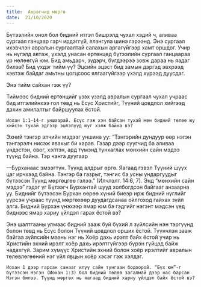 ```yaml
---
title:  Аврагчид мөргө
date:  21/10/2020
---
```


Бүтээлийн онол бол бидний итгэл бишрэлд чухал хэдий ч, аливаа сургаал ганцаар гарч ирдэггүй, ялангуяа шинэ гэрээнд. Энэ сургаал ихэвчлэн авралын сургаалтай салахын аргагүйгээр хамт оршдог. Учир нь нүгэлд автаж, үхэлд унасан ертөнцөд бүтээлийн сургаал ганцаараа үр нөлөөгүй юм. Бид амьдарч, зүдэрч, бүгдээрээ зовж дараа нь яадаг билээ? Бид үхдэг тийм үү? Эцсийн эцэст бид замын дэргэд эвхрээд хэвтэж байдаг амьтны цогцсоос ялгаагүйгээр үхэлд хүрээд дуусдаг.

Энэ тийм сайхан гэж үү?

Тиймээс бидний ертөнцийг үзэх үзэлд авралын сургаал чухал учраас бид итгэлийнхээ гол төвд нь Есүс Христийг, Түүний цовдлол хийгээд дахин амилалтыг байршуулах ёстой.

`Иохан 1:1–14-г уншаарай. Есүс гэж хэн байсан тухай мөн бидний төлөө юу хийсэн тухай эдгээр эшлэлүүд юуг хэлж байна вэ?`

Эхний тэнгэр элчийн мэдээг уншина уу: “Тэнгэрийн дундуур өөр нэгэн тэнгэрэлч нисэж явахыг би харав. Газар дээр суугчид ба аливаа үндэстэн, овог, хэлтэн, ард түмэнд тунхаглах мөнхийн сайн мэдээ түүнд байна. Тэр чанга дуугаар

—Бурханаас эмээгтүн. Түүнд алдрыг өргө. Яагаад гэвэл Түүний шүүх цаг ирчхээд байна. Тэнгэр ба газрыг, тэнгис ба усны ундаргуудыг бүтээсэн Түүнд мөргөцгөө гэлээ.” (Илчлэлт. 14:6, 7). Энд “мөнхийн сайн мэдээ” гэдэг үг Бүтээгч Бурхантай шууд холбогдсон байгааг анзаарна уу. Биднийг бүтээсэн Бурхан өөрөө хүний биеэр ирж бидний нүглийг үүрсэн учраас түүнд мөргөхөөр дуудагдсанаа ойлгоход гайхах зүйл алга. Бидний Бурхан үнэхээр ямар юм бэ гэдгийг нэгэнт мэдсэн үед биднээс ямар хариу үйлдэл гарах ёстой вэ?

Энэ шалтгааны улмаас бидний зааж буй бүхий л зүйлсийн нэн тэргүүнд болон төвд нь Есүс болон Түүний цовдлол орших ёстой. Түүнчлэн зааж байгаа зүйлсийн маань нэг нь Хоёр дахь ирэлт байх ёстой учир нь Христийн эхний ирэлт хоёр дахь ирэлтгүйгээр бүрэн гүйцэд байж чадахгүй. Зарим хүмүүс Христийн эхний болон хоёр ирэлтийг авралын төлөвлөгөөний нэг үйл явцын хоёр хэсэг гэж хэлдэг.

`Иохан 1 дээр гарсан санааг илүү сайн тунгаан бодоорой. “Бүх юм”-г бүтээсэн Нэгэн (Иохан 1:3) бол бидний төлөө загалмай дээр нас барсан Нэгэн билээ. Түүнд мөргөх нь яагаад бидний хариу үйлдэл байх ёстой вэ?`